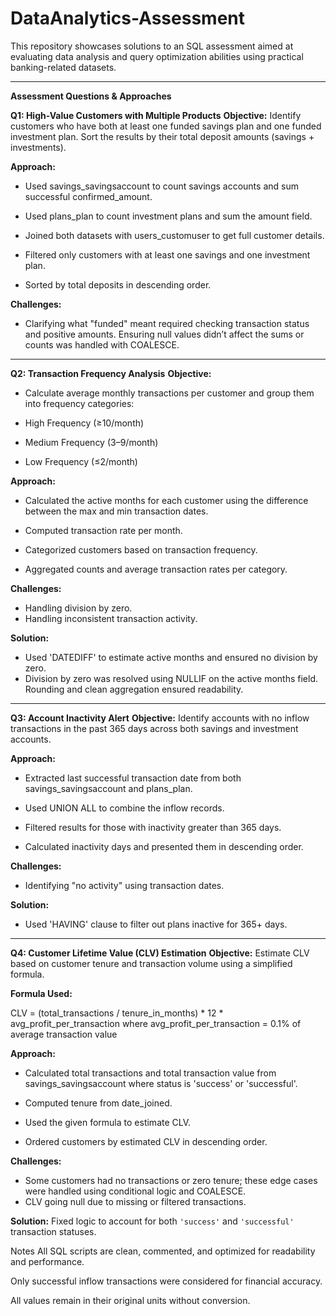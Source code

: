 # DataAnalytics-Assessment
This repository showcases solutions to an SQL assessment aimed at evaluating data analysis and query optimization abilities using practical banking-related datasets.

---

**Assessment Questions & Approaches**

**Q1: High-Value Customers with Multiple Products**
**Objective:**
Identify customers who have both at least one funded savings plan and one funded investment plan. Sort the results by their total deposit amounts (savings + investments).

**Approach:**

- Used savings_savingsaccount to count savings accounts and sum successful confirmed_amount.

- Used plans_plan to count investment plans and sum the amount field.

- Joined both datasets with users_customuser to get full customer details.

- Filtered only customers with at least one savings and one investment plan.

- Sorted by total deposits in descending order.

**Challenges:**
- Clarifying what "funded" meant required checking transaction status and positive amounts. Ensuring null values didn’t affect the sums or counts was handled with COALESCE.

---

**Q2: Transaction Frequency Analysis**
**Objective:**
- Calculate average monthly transactions per customer and group them into frequency categories:

- High Frequency (≥10/month)

- Medium Frequency (3–9/month)

- Low Frequency (≤2/month)

**Approach:**

- Calculated the active months for each customer using the difference between the max and min transaction dates.

- Computed transaction rate per month.

- Categorized customers based on transaction frequency.

- Aggregated counts and average transaction rates per category.

**Challenges:**
- Handling division by zero.
- Handling inconsistent transaction activity.
  
**Solution:** 
- Used 'DATEDIFF' to estimate active months and ensured no division by zero.
- Division by zero was resolved using NULLIF on the active months field. Rounding and clean aggregation ensured readability.
---

**Q3: Account Inactivity Alert**
**Objective:**
Identify accounts with no inflow transactions in the past 365 days across both savings and investment accounts.

**Approach:**

- Extracted last successful transaction date from both savings_savingsaccount and plans_plan.

- Used UNION ALL to combine the inflow records.

- Filtered results for those with inactivity greater than 365 days.

- Calculated inactivity days and presented them in descending order.

**Challenges:**
- Identifying "no activity" using transaction dates.

**Solution:**
- Used 'HAVING' clause to filter out plans inactive for 365+ days.


---

**Q4: Customer Lifetime Value (CLV) Estimation**
**Objective:**
Estimate CLV based on customer tenure and transaction volume using a simplified formula.

**Formula Used:**

CLV = (total_transactions / tenure_in_months) * 12 * avg_profit_per_transaction
where avg_profit_per_transaction = 0.1% of average transaction value

**Approach:**

- Calculated total transactions and total transaction value from savings_savingsaccount where status is 'success' or 'successful'.

- Computed tenure from date_joined.

- Used the given formula to estimate CLV.

- Ordered customers by estimated CLV in descending order.

**Challenges:**
- Some customers had no transactions or zero tenure; these edge cases were handled using conditional logic and COALESCE.
- CLV going null due to missing or filtered transactions.

**Solution:**
Fixed logic to account for both `'success'` and `'successful'` transaction statuses.

Notes
All SQL scripts are clean, commented, and optimized for readability and performance.

Only successful inflow transactions were considered for financial accuracy.

All values remain in their original units without conversion.
